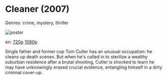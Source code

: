 # Cleaner (2007)

Genres: crime, mystery, thriller

![poster](http://image.tmdb.org/t/p/w500/lsPa3jwfBc14qE62duN8eaTO9Rx.jpg)

en:
  [720p](magnet:?xt=urn:btih:B83A59A58900C1AF78112EFB2E8703A90655073F&tr=udp://glotorrents.pw:6969/announce&tr=udp://tracker.opentrackr.org:1337/announce&tr=udp://torrent.gresille.org:80/announce&tr=udp://tracker.openbittorrent.com:80&tr=udp://tracker.coppersurfer.tk:6969&tr=udp://tracker.leechers-paradise.org:6969&tr=udp://p4p.arenabg.ch:1337&tr=udp://tracker.internetwarriors.net:1337)
  [1080p](magnet:?xt=urn:btih:4F990CBD8E436BF41F7D3975A8023B7611E834E7&tr=udp://glotorrents.pw:6969/announce&tr=udp://tracker.opentrackr.org:1337/announce&tr=udp://torrent.gresille.org:80/announce&tr=udp://tracker.openbittorrent.com:80&tr=udp://tracker.coppersurfer.tk:6969&tr=udp://tracker.leechers-paradise.org:6969&tr=udp://p4p.arenabg.ch:1337&tr=udp://tracker.internetwarriors.net:1337)
  


Single father and former cop Tom Cutler has an unusual occupation: he cleans up death scenes. But when he's called in to sterilize a wealthy suburban residence after a brutal shooting, Cutler is shocked to learn he may have unknowingly erased crucial evidence, entangling himself in a dirty criminal cover-up.